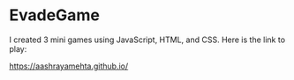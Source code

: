 # EvadeGame

I created 3 mini games using JavaScript, HTML, and CSS. Here is the link to play:

https://aashrayamehta.github.io/
